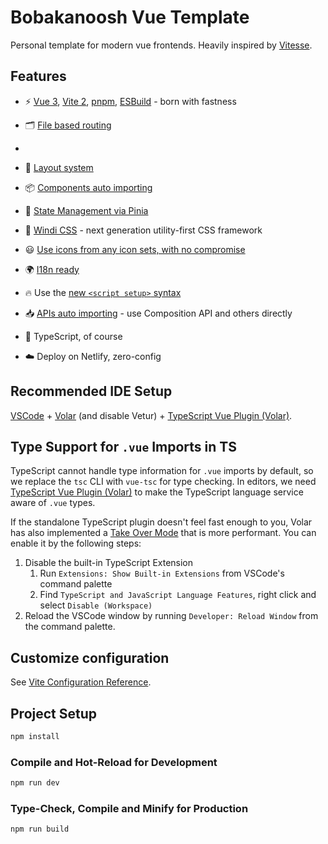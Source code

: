 # Bobakanoosh Vue Template

Personal template for modern vue frontends. Heavily inspired by [Vitesse](https://github.com/antfu/vitesse).

## Features

-   ⚡️ [Vue 3](https://github.com/vuejs/vue-next), [Vite 2](https://github.com/vitejs/vite), [pnpm](https://pnpm.js.org/),
    [ESBuild](https://github.com/evanw/esbuild) - born with fastness

-   🗂 [File based routing](./src/pages)
-
-   📑 [Layout system](./src/layouts)

-   📦 [Components auto importing](./src/components)

-   🍍 [State Management via Pinia](https://pinia.esm.dev/)

-   🎨 [Windi CSS](https://github.com/windicss/windicss) - next generation utility-first CSS framework

-   😃 [Use icons from any icon sets, with no compromise](https://github.com/antfu/unplugin-icons)

-   🌍 [I18n ready](./locales)

-   🔥 Use the [new `<script setup>` syntax](https://github.com/vuejs/rfcs/pull/227)

-   📥 [APIs auto importing](https://github.com/antfu/unplugin-auto-import) - use Composition API and others directly

-   🦾 TypeScript, of course

-   ☁️ Deploy on Netlify, zero-config

## Recommended IDE Setup

[VSCode](https://code.visualstudio.com/) + [Volar](https://marketplace.visualstudio.com/items?itemName=johnsoncodehk.volar) (and
disable Vetur) +
[TypeScript Vue Plugin (Volar)](https://marketplace.visualstudio.com/items?itemName=johnsoncodehk.vscode-typescript-vue-plugin).

## Type Support for `.vue` Imports in TS

TypeScript cannot handle type information for `.vue` imports by default, so we replace the `tsc` CLI with `vue-tsc` for type
checking. In editors, we need
[TypeScript Vue Plugin (Volar)](https://marketplace.visualstudio.com/items?itemName=johnsoncodehk.vscode-typescript-vue-plugin) to
make the TypeScript language service aware of `.vue` types.

If the standalone TypeScript plugin doesn't feel fast enough to you, Volar has also implemented a
[Take Over Mode](https://github.com/johnsoncodehk/volar/discussions/471#discussioncomment-1361669) that is more performant. You
can enable it by the following steps:

1. Disable the built-in TypeScript Extension
    1. Run `Extensions: Show Built-in Extensions` from VSCode's command palette
    2. Find `TypeScript and JavaScript Language Features`, right click and select `Disable (Workspace)`
2. Reload the VSCode window by running `Developer: Reload Window` from the command palette.

## Customize configuration

See [Vite Configuration Reference](https://vitejs.dev/config/).

## Project Setup

```sh
npm install
```

### Compile and Hot-Reload for Development

```sh
npm run dev
```

### Type-Check, Compile and Minify for Production

```sh
npm run build
```
